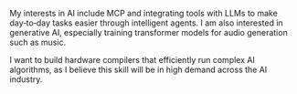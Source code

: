 My interests in AI include MCP and integrating tools with LLMs to make day‑to‑day tasks easier through intelligent agents. I am also interested in generative AI, especially training transformer models for audio generation such as music.

I want to build hardware compilers that efficiently run complex AI algorithms, as I believe this skill will be in high demand across the AI industry.
